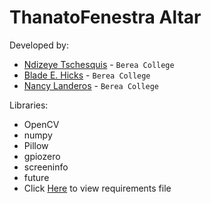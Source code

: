 # ThanatoFenestra Altar
Developed by:
- [Ndizeye Tschesquis](https://github.com/cheskynd) - `Berea College`
- [Blade E. Hicks](https://github.com/BladeHicks) - `Berea College`
- [Nancy Landeros](https://github.com/nancylanderos) - `Berea College`

Libraries:
- OpenCV
- numpy
- Pillow 
- gpiozero 
- screeninfo 
- future
- Click [Here](requirements.txt) to view requirements file 
